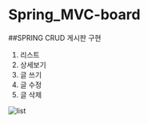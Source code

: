 # Spring_MVC-board

##SPRING CRUD 게시판 구현
1. 리스트
2. 상세보기
3. 글 쓰기
4. 글 수정 
5. 글 삭제

![list](https://user-images.githubusercontent.com/72241081/94889399-fff90180-04b6-11eb-8c25-0886cd9a3f94.png)

